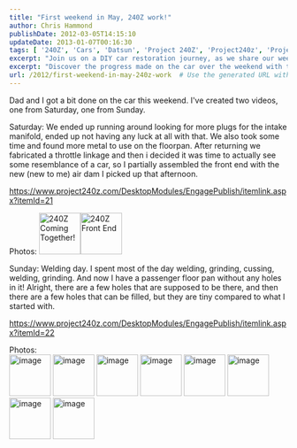 ```yaml
---
title: "First weekend in May, 240Z work!"
author: Chris Hammond
publishDate: 2012-03-05T14:15:10
updateDate: 2013-01-07T00:16:30
tags: [ '240Z', 'Cars', 'Datsun', 'Project 240Z', 'Project240z', 'Project240Zcom' ]
excerpt: "Join us on a DIY car restoration journey, as we share our weekend's progress on the project, featuring welding tips and assembly advice."
excerpt: "Discover the progress made on the car over the weekend with two action-packed videos documenting the journey. From plug hunting to welding success, it's a rollercoaster of car restoration bliss! 🚗🔧 #CarRestoration #Weld"
url: /2012/first-weekend-in-may-240z-work  # Use the generated URL with year
---
```

<p>Dad and I got a bit done on the car this weekend. I've created two videos, one from Saturday, one from Sunday.</p> <p>Saturday: We ended up running around looking for more plugs for the intake manifold, ended up not having any luck at all with that. We also took some time and found more metal to use on the floorpan. After returning we fabricated a throttle linkage and then i decided it was time to actually see some resemblance of a car, so I partially assembled the front end with the new (new to me)&nbsp;air dam I picked up that afternoon.</p> <p><a href="https://www.project240z.com/DesktopModules/EngagePublish/itemlink.aspx?itemId=21">https://www.project240z.com/DesktopModules/EngagePublish/itemlink.aspx?itemId=21</a></p> <p>Photos: <a style="text-decoration: none" target="_blank" href="https://www.flickr.com/photos/chammond/486059431/in/pool-341731@N21"><img height="75" alt="240Z Coming Together!" border="0" src="https://farm1.static.flickr.com/229/486059431_ae3b590d3a_m.jpg" /></a><a style="text-decoration: none" target="_blank" href="https://www.flickr.com/photos/chammond/486058899/in/pool-341731@N21"><img height="75" alt="240Z Front End" border="0" src="https://farm1.static.flickr.com/219/486058899_38c463767d_m.jpg" /> </a></p> <p>Sunday:&nbsp;Welding day. I spent most of the day welding, grinding, cussing, welding, grinding. And now I have a passenger floor pan without any holes in it! Alright, there are a few holes that are supposed to be there, and then there are a few holes that can be filled, but they are tiny compared to what I started with.</p> <p><a href="https://www.project240z.com/DesktopModules/EngagePublish/itemlink.aspx?itemId=22">https://www.project240z.com/DesktopModules/EngagePublish/itemlink.aspx?itemId=22</a></p> <p>Photos:&nbsp;<br /> <a style="text-decoration: none" target="_blank" href="https://www.flickr.com/photos/chammond/487409589/in/pool-341731@N21"><img height="75" alt="image" border="0" src="https://farm1.static.flickr.com/201/487409589_10bfa56f62_m.jpg" /> </a><a style="text-decoration: none" target="_blank" href="https://www.flickr.com/photos/chammond/487408969/in/pool-341731@N21"><img height="75" alt="image" border="0" src="https://farm1.static.flickr.com/227/487408969_25592228dc_m.jpg" /> </a><a style="text-decoration: none" target="_blank" href="https://www.flickr.com/photos/chammond/487408169/in/pool-341731@N21"><img height="75" alt="image" border="0" src="https://farm1.static.flickr.com/218/487408169_d3d6b6e962_m.jpg" /> </a><a style="text-decoration: none" target="_blank" href="https://www.flickr.com/photos/chammond/487407173/in/pool-341731@N21"><img height="75" alt="image" border="0" src="https://farm1.static.flickr.com/201/487407173_1945d8e56a_m.jpg" /> </a><a style="text-decoration: none" target="_blank" href="https://www.flickr.com/photos/chammond/487405875/in/pool-341731@N21"><img height="75" alt="image" border="0" src="https://farm1.static.flickr.com/193/487405875_105d0461a5_m.jpg" /> </a><a style="text-decoration: none" target="_blank" href="https://www.flickr.com/photos/chammond/487403873/in/pool-341731@N21"><img height="75" alt="image" border="0" src="https://farm1.static.flickr.com/226/487403873_e887af4a52_m.jpg" /> </a><a style="text-decoration: none" target="_blank" href="https://www.flickr.com/photos/chammond/487374606/in/pool-341731@N21"><img height="75" alt="image" border="0" src="https://farm1.static.flickr.com/209/487374606_db9a6b36d3_m.jpg" /> </a><a style="text-decoration: none" target="_blank" href="https://www.flickr.com/photos/chammond/487372484/in/pool-341731@N21"><img height="75" alt="image" border="0" src="https://farm1.static.flickr.com/190/487372484_fecd8e6b66_m.jpg" /></a></p>



